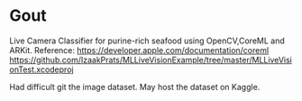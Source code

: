 # Gout
Live Camera Classifier for purine-rich seafood using OpenCV,CoreML and ARKit.
Reference: https://developer.apple.com/documentation/coreml
           https://github.com/IzaakPrats/MLLiveVisionExample/tree/master/MLLiveVisionTest.xcodeproj


Had difficult git the image dataset. May host the dataset on Kaggle.
